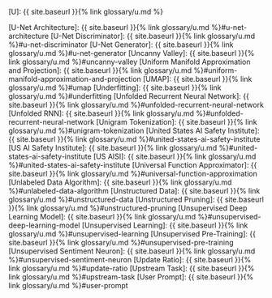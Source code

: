 [U]: {{ site.baseurl }}{% link glossary/u.md %}

[U-Net Architecture]: {{ site.baseurl }}{% link glossary/u.md %}#u-net-architecture
[U-Net Discriminator]: {{ site.baseurl }}{% link glossary/u.md %}#u-net-discriminator
[U-Net Generator]: {{ site.baseurl }}{% link glossary/u.md %}#u-net-generator
[Uncanny Valley]: {{ site.baseurl }}{% link glossary/u.md %}#uncanny-valley
[Uniform Manifold Approximation and Projection]: {{ site.baseurl }}{% link glossary/u.md %}#uniform-manifold-approximation-and-projection
[UMAP]: {{ site.baseurl }}{% link glossary/u.md %}#umap
[Underfitting]: {{ site.baseurl }}{% link glossary/u.md %}#underfitting
[Unfolded Recurrent Neural Network]: {{ site.baseurl }}{% link glossary/u.md %}#unfolded-recurrent-neural-network
[Unfolded RNN]: {{ site.baseurl }}{% link glossary/u.md %}#unfolded-recurrent-neural-network
[Unigram Tokenization]: {{ site.baseurl }}{% link glossary/u.md %}#unigram-tokenization
[United States AI Safety Institute]: {{ site.baseurl }}{% link glossary/u.md %}#united-states-ai-safety-institute
[US AI Safety Institute]: {{ site.baseurl }}{% link glossary/u.md %}#united-states-ai-safety-institute
[US AISI]: {{ site.baseurl }}{% link glossary/u.md %}#united-states-ai-safety-institute
[Universal Function Approximator]: {{ site.baseurl }}{% link glossary/u.md %}#universal-function-approximation
[Unlabeled Data Algorithm]: {{ site.baseurl }}{% link glossary/u.md %}#unlabeled-data-algorithm
[Unstructured Data]: {{ site.baseurl }}{% link glossary/u.md %}#unstructured-data
[Unstructured Pruning]: {{ site.baseurl }}{% link glossary/u.md %}#unstructured-pruning
[Unsupervised Deep Learning Model]: {{ site.baseurl }}{% link glossary/u.md %}#unsupervised-deep-learning-model
[Unsupervised Learning]: {{ site.baseurl }}{% link glossary/u.md %}#unsupervised-learning
[Unsupervised Pre-Training]: {{ site.baseurl }}{% link glossary/u.md %}#unsupervised-pre-training
[Unsupervised Sentiment Neuron]: {{ site.baseurl }}{% link glossary/u.md %}#unsupervised-sentiment-neuron
[Update Ratio]: {{ site.baseurl }}{% link glossary/u.md %}#update-ratio
[Upstream Task]: {{ site.baseurl }}{% link glossary/u.md %}#upstream-task
[User Prompt]: {{ site.baseurl }}{% link glossary/u.md %}#user-prompt
